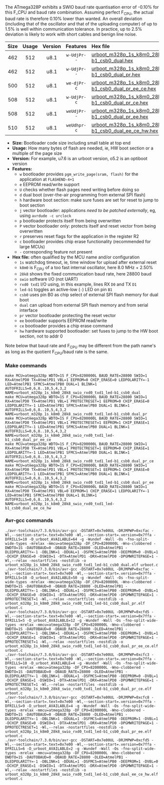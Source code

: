 The ATmega328P exhibits a SWIO baud rate quantisation error of -0.10% for this F_CPU and baud rate combination. Assuming perfect F<sub>CPU</sub>, the actual baud rate is therefore 0.10% lower than wanted. An overall deviation (including that of the oscillator and that of the uploading computer) of up to 1.5% is well within communication tolerance. In practice, up to 2.5% deviation is likely to work with short cables and benign line noise.

|Size|Usage|Version|Features|Hex file|
|:-:|:-:|:-:|:-:|:--|
|462|512|u8.1|`w-UdjPr--`|[urboot_m328p_1s_k8m0_28k8_swio_rxd0_txd1_led-b1_csb0_dual.hex](https://raw.githubusercontent.com/stefanrueger/urboot.hex/main/boards/timeduino/atmega328p/watchdog_1_s/internal_oscillator_k%2B2.50%25/%2B8m000000_hz/%2B%2B28k8_baud/uart0_rxd0_txd1/led-b1_csb0_dual/urboot_m328p_1s_k8m0_28k8_swio_rxd0_txd1_led-b1_csb0_dual.hex)|
|462|512|u8.1|`w-UdjPr--`|[urboot_m328p_1s_k8m0_28k8_swio_rxd0_txd1_led-b1_csb0_dual_pr.hex](https://raw.githubusercontent.com/stefanrueger/urboot.hex/main/boards/timeduino/atmega328p/watchdog_1_s/internal_oscillator_k%2B2.50%25/%2B8m000000_hz/%2B%2B28k8_baud/uart0_rxd0_txd1/led-b1_csb0_dual/urboot_m328p_1s_k8m0_28k8_swio_rxd0_txd1_led-b1_csb0_dual_pr.hex)|
|500|512|u8.1|`we-djPr-c`|[urboot_m328p_1s_k8m0_28k8_swio_rxd0_txd1_led-b1_csb0_dual_pr_ee_ce.hex](https://raw.githubusercontent.com/stefanrueger/urboot.hex/main/boards/timeduino/atmega328p/watchdog_1_s/internal_oscillator_k%2B2.50%25/%2B8m000000_hz/%2B%2B28k8_baud/uart0_rxd0_txd1/led-b1_csb0_dual/urboot_m328p_1s_k8m0_28k8_swio_rxd0_txd1_led-b1_csb0_dual_pr_ee_ce.hex)|
|508|512|u8.1|`w-UdjPr-c`|[urboot_m328p_1s_k8m0_28k8_swio_rxd0_txd1_led-b1_csb0_dual_pr_ce.hex](https://raw.githubusercontent.com/stefanrueger/urboot.hex/main/boards/timeduino/atmega328p/watchdog_1_s/internal_oscillator_k%2B2.50%25/%2B8m000000_hz/%2B%2B28k8_baud/uart0_rxd0_txd1/led-b1_csb0_dual/urboot_m328p_1s_k8m0_28k8_swio_rxd0_txd1_led-b1_csb0_dual_pr_ce.hex)|
|508|512|u8.1|`weUdjPr--`|[urboot_m328p_1s_k8m0_28k8_swio_rxd0_txd1_led-b1_csb0_dual_pr_ee.hex](https://raw.githubusercontent.com/stefanrueger/urboot.hex/main/boards/timeduino/atmega328p/watchdog_1_s/internal_oscillator_k%2B2.50%25/%2B8m000000_hz/%2B%2B28k8_baud/uart0_rxd0_txd1/led-b1_csb0_dual/urboot_m328p_1s_k8m0_28k8_swio_rxd0_txd1_led-b1_csb0_dual_pr_ee.hex)|
|510|512|u8.1|`weUdhpr-c`|[urboot_m328p_1s_k8m0_28k8_swio_rxd0_txd1_led-b1_csb0_dual_ee_ce_hw.hex](https://raw.githubusercontent.com/stefanrueger/urboot.hex/main/boards/timeduino/atmega328p/watchdog_1_s/internal_oscillator_k%2B2.50%25/%2B8m000000_hz/%2B%2B28k8_baud/uart0_rxd0_txd1/led-b1_csb0_dual/urboot_m328p_1s_k8m0_28k8_swio_rxd0_txd1_led-b1_csb0_dual_ee_ce_hw.hex)|

- **Size:** Bootloader code size including small table at top end
- **Usage:** How many bytes of flash are needed, ie, HW boot section or a multiple of the page size
- **Version:** For example, u7.6 is an urboot version, o5.2 is an optiboot version
- **Features:**
  + `w` bootloader provides `pgm_write_page(sram, flash)` for the application at `FLASHEND-4+1`
  + `e` EEPROM read/write support
  + `U` checks whether flash pages need writing before doing so
  + `d` dual boot (over-the-air programming from external SPI flash)
  + `h` hardware boot section: make sure fuses are set for reset to jump to boot section
  + `j` vector bootloader: applications *need to be patched externally*, eg, using `avrdude -c urclock`
  + `p` bootloader protects itself from being overwritten
  + `P` vector bootloader only: protects itself and reset vector from being overwritten
  + `r` preserves reset flags for the application in the register R2
  + `c` bootloader provides chip erase functionality (recommended for large MCUs)
  + `-` corresponding feature not present
- **Hex file:** often qualified by the MCU name and/or configuration
  + `1s` watchdog timeout, ie, time window for upload after external reset
  + `k8m0` is F<sub>CPU</sub> of a too fast internal oscillator, here 8.0 MHz + 2.50%
  + `28k8` shows the fixed communication baud rate, here 28800 baud
  + `swio` software I/O (not UART)
  + `rxd0 txd1` I/O using, in this example, lines RX `D0` and TX `D1`
  + `led-b1` toggles an active-low (`-`) LED on pin `B1`
  + `csb0` uses pin B0 as chip select of external SPI flash memory for dual boot
  + `dual` can upload from external SPI flash memory and from serial interface
  + `pr` vector bootloader protecting the reset vector
  + `ee` bootloader supports EEPROM read/write
  + `ce` bootloader provides a chip erase command
  + `hw` hardware supported bootloader: set fuses to jump to the HW boot section, not to addr 0


Note below that baud rate and F<sub>CPU</sub> may be different from the path name's as long as the quotient F<sub>CPU</sub>/baud rate is the same.

### Make commands
```
make MCU=atmega328p WDTO=1S F_CPU=8200000L BAUD_RATE=28800 SWIO=1 RX=AtmelPD0 TX=AtmelPD1 VBL=1 EEPROM=0 CHIP_ERASE=0 LEDPOLARITY=-1 LED=AtmelPB1 SFMCS=AtmelPB0 DUAL=1 BLINK=1 AUTOFRILLS=0,6,8..10,5,4,3,2 NAME=urboot_m328p_1s_k8m0_28k8_swio_rxd0_txd1_led-b1_csb0_dual
make MCU=atmega328p WDTO=1S F_CPU=8200000L BAUD_RATE=28800 SWIO=1 RX=AtmelPD0 TX=AtmelPD1 VBL=1 PROTECTRESET=1 EEPROM=0 CHIP_ERASE=0 LEDPOLARITY=-1 LED=AtmelPB1 SFMCS=AtmelPB0 DUAL=1 BLINK=1 AUTOFRILLS=0,6,8..10,5,4,3,2 NAME=urboot_m328p_1s_k8m0_28k8_swio_rxd0_txd1_led-b1_csb0_dual_pr
make MCU=atmega328p WDTO=1S F_CPU=8200000L BAUD_RATE=28800 SWIO=1 RX=AtmelPD0 TX=AtmelPD1 VBL=1 PROTECTRESET=1 EEPROM=1 CHIP_ERASE=1 LEDPOLARITY=-1 LED=AtmelPB1 SFMCS=AtmelPB0 DUAL=1 BLINK=1 AUTOFRILLS=0,6,8..10,5,4,3,2 NAME=urboot_m328p_1s_k8m0_28k8_swio_rxd0_txd1_led-b1_csb0_dual_pr_ee_ce
make MCU=atmega328p WDTO=1S F_CPU=8200000L BAUD_RATE=28800 SWIO=1 RX=AtmelPD0 TX=AtmelPD1 VBL=1 PROTECTRESET=1 EEPROM=0 CHIP_ERASE=1 LEDPOLARITY=-1 LED=AtmelPB1 SFMCS=AtmelPB0 DUAL=1 BLINK=1 AUTOFRILLS=0,6,8..10,5,4,3,2 NAME=urboot_m328p_1s_k8m0_28k8_swio_rxd0_txd1_led-b1_csb0_dual_pr_ce
make MCU=atmega328p WDTO=1S F_CPU=8200000L BAUD_RATE=28800 SWIO=1 RX=AtmelPD0 TX=AtmelPD1 VBL=1 PROTECTRESET=1 EEPROM=1 CHIP_ERASE=0 LEDPOLARITY=-1 LED=AtmelPB1 SFMCS=AtmelPB0 DUAL=1 BLINK=1 AUTOFRILLS=0,6,8..10,5,4,3,2 NAME=urboot_m328p_1s_k8m0_28k8_swio_rxd0_txd1_led-b1_csb0_dual_pr_ee
make MCU=atmega328p WDTO=1S F_CPU=8200000L BAUD_RATE=28800 SWIO=1 RX=AtmelPD0 TX=AtmelPD1 VBL=0 EEPROM=1 CHIP_ERASE=1 LEDPOLARITY=-1 LED=AtmelPB1 SFMCS=AtmelPB0 DUAL=1 BLINK=1 AUTOFRILLS=0,6,8..10,5,4,3,2 NAME=urboot_m328p_1s_k8m0_28k8_swio_rxd0_txd1_led-b1_csb0_dual_ee_ce_hw
```

### Avr-gcc commands
```
./avr-toolchain/7.3.0/bin/avr-gcc -DSTART=0x7e00UL -DRJMPWP=0xcfac -Wl,--section-start=.text=0x7e00 -Wl,--section-start=.version=0x7ffa -DFRILLS=10 -D_urboot_AVAILABLE=64 -g -Wundef -Wall -Os -fno-split-wide-types -mrelax -mmcu=atmega328p -DF_CPU=8200000L -Wno-clobbered -DWDTO=1S -DAUTOBAUD=0 -DBAUD_RATE=28800 -DLED=AtmelPB1 -DLEDPOLARITY=-1 -DBLINK=1 -DDUAL=1 -DSFMCS=AtmelPB0 -DEEPROM=0 -DVBL=1 -DCHIP_ERASE=0 -DSWIO=1 -DTX=AtmelPD1 -DRX=AtmelPD0 -DPGMWRITEPAGE=1 -Wl,--relax -nostartfiles -nostdlib -o urboot_m328p_1s_k8m0_28k8_swio_rxd0_txd1_led-b1_csb0_dual.elf urboot.c
./avr-toolchain/7.3.0/bin/avr-gcc -DSTART=0x7e00UL -DRJMPWP=0xcfac -Wl,--section-start=.text=0x7e00 -Wl,--section-start=.version=0x7ffa -DFRILLS=10 -D_urboot_AVAILABLE=50 -g -Wundef -Wall -Os -fno-split-wide-types -mrelax -mmcu=atmega328p -DF_CPU=8200000L -Wno-clobbered -DWDTO=1S -DAUTOBAUD=0 -DBAUD_RATE=28800 -DLED=AtmelPB1 -DLEDPOLARITY=-1 -DBLINK=1 -DDUAL=1 -DSFMCS=AtmelPB0 -DEEPROM=0 -DVBL=1 -DCHIP_ERASE=0 -DSWIO=1 -DTX=AtmelPD1 -DRX=AtmelPD0 -DPGMWRITEPAGE=1 -DPROTECTRESET=1 -Wl,--relax -nostartfiles -nostdlib -o urboot_m328p_1s_k8m0_28k8_swio_rxd0_txd1_led-b1_csb0_dual_pr.elf urboot.c
./avr-toolchain/7.3.0/bin/avr-gcc -DSTART=0x7e00UL -DRJMPWP=0xcfd5 -Wl,--section-start=.text=0x7e00 -Wl,--section-start=.version=0x7ffa -DFRILLS=5 -D_urboot_AVAILABLE=12 -g -Wundef -Wall -Os -fno-split-wide-types -mrelax -mmcu=atmega328p -DF_CPU=8200000L -Wno-clobbered -DWDTO=1S -DAUTOBAUD=0 -DBAUD_RATE=28800 -DLED=AtmelPB1 -DLEDPOLARITY=-1 -DBLINK=1 -DDUAL=1 -DSFMCS=AtmelPB0 -DEEPROM=1 -DVBL=1 -DCHIP_ERASE=1 -DSWIO=1 -DTX=AtmelPD1 -DRX=AtmelPD0 -DPGMWRITEPAGE=1 -DPROTECTRESET=1 -Wl,--relax -nostartfiles -nostdlib -o urboot_m328p_1s_k8m0_28k8_swio_rxd0_txd1_led-b1_csb0_dual_pr_ee_ce.elf urboot.c
./avr-toolchain/7.3.0/bin/avr-gcc -DSTART=0x7e00UL -DRJMPWP=0xcfc3 -Wl,--section-start=.text=0x7e00 -Wl,--section-start=.version=0x7ffa -DFRILLS=10 -D_urboot_AVAILABLE=4 -g -Wundef -Wall -Os -fno-split-wide-types -mrelax -mmcu=atmega328p -DF_CPU=8200000L -Wno-clobbered -DWDTO=1S -DAUTOBAUD=0 -DBAUD_RATE=28800 -DLED=AtmelPB1 -DLEDPOLARITY=-1 -DBLINK=1 -DDUAL=1 -DSFMCS=AtmelPB0 -DEEPROM=0 -DVBL=1 -DCHIP_ERASE=1 -DSWIO=1 -DTX=AtmelPD1 -DRX=AtmelPD0 -DPGMWRITEPAGE=1 -DPROTECTRESET=1 -Wl,--relax -nostartfiles -nostdlib -o urboot_m328p_1s_k8m0_28k8_swio_rxd0_txd1_led-b1_csb0_dual_pr_ce.elf urboot.c
./avr-toolchain/7.3.0/bin/avr-gcc -DSTART=0x7e00UL -DRJMPWP=0xcfc8 -Wl,--section-start=.text=0x7e00 -Wl,--section-start=.version=0x7ffa -DFRILLS=9 -D_urboot_AVAILABLE=4 -g -Wundef -Wall -Os -fno-split-wide-types -mrelax -mmcu=atmega328p -DF_CPU=8200000L -Wno-clobbered -DWDTO=1S -DAUTOBAUD=0 -DBAUD_RATE=28800 -DLED=AtmelPB1 -DLEDPOLARITY=-1 -DBLINK=1 -DDUAL=1 -DSFMCS=AtmelPB0 -DEEPROM=1 -DVBL=1 -DCHIP_ERASE=0 -DSWIO=1 -DTX=AtmelPD1 -DRX=AtmelPD0 -DPGMWRITEPAGE=1 -DPROTECTRESET=1 -Wl,--relax -nostartfiles -nostdlib -o urboot_m328p_1s_k8m0_28k8_swio_rxd0_txd1_led-b1_csb0_dual_pr_ee.elf urboot.c
./avr-toolchain/7.3.0/bin/avr-gcc -DSTART=0x7e00UL -DRJMPWP=0xcfd5 -Wl,--section-start=.text=0x7e00 -Wl,--section-start=.version=0x7ffa -DFRILLS=6 -D_urboot_AVAILABLE=2 -g -Wundef -Wall -Os -fno-split-wide-types -mrelax -mmcu=atmega328p -DF_CPU=8200000L -Wno-clobbered -DWDTO=1S -DAUTOBAUD=0 -DBAUD_RATE=28800 -DLED=AtmelPB1 -DLEDPOLARITY=-1 -DBLINK=1 -DDUAL=1 -DSFMCS=AtmelPB0 -DEEPROM=1 -DVBL=0 -DCHIP_ERASE=1 -DSWIO=1 -DTX=AtmelPD1 -DRX=AtmelPD0 -DPGMWRITEPAGE=1 -Wl,--relax -nostartfiles -nostdlib -o urboot_m328p_1s_k8m0_28k8_swio_rxd0_txd1_led-b1_csb0_dual_ee_ce_hw.elf urboot.c
```

